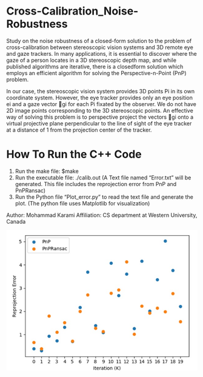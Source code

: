 # Cross-Calibration_Noise-Robustness
Study on the noise robustness of a closed-form solution to the problem
of cross-calibration between stereoscopic vision systems and 3D remote eye and gaze
trackers. In many applications, it is essential to discover where the gaze of a person locates in
a 3D stereoscopic depth map, and while published algorithms are iterative, there is a closedform
solution which employs an efficient algorithm for solving the Perspective-n-Point (PnP)
problem.

In our case, the stereoscopic vision system provides 3D points Pi in its own coordinate
system. However, the eye tracker provides only an eye position ei and a gaze vector ⃗gi for
each Pi fixated by the observer. We do not have 2D image points corresponding to the 3D
stereoscopic points. An effective way of solving this problem is to perspective project the
vectors ⃗gi onto a virtual projective plane perpendicular to the line of sight of the eye tracker
at a distance of 1 from the projection center of the tracker.

# How To Run the C++ Code
1. Run the make file:   $make
2. Run the executable file: ./calib.out
(A Text file named “Error.txt” will be generated. This file includes the reprojection error from PnP and PnPRansac)
3. Run the Python file “Plot_error.py” to read the text file and generate the plot. 
(The python file uses Matplotlib for visualization)


Author: Mohammad Karami
Affiliation: CS department at Western University, Canada

![](Img/Error.jpg)
